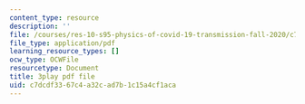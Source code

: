 ```yaml
---
content_type: resource
description: ''
file: /courses/res-10-s95-physics-of-covid-19-transmission-fall-2020/c7dcdf3367c4a32cad7b1c15a4cf1aca_t4P_zSJbods.pdf
file_type: application/pdf
learning_resource_types: []
ocw_type: OCWFile
resourcetype: Document
title: 3play pdf file
uid: c7dcdf33-67c4-a32c-ad7b-1c15a4cf1aca
---
```

